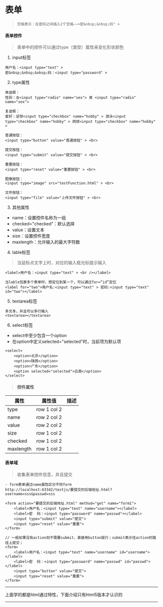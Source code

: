# 表单
>```空格表示：在密码之间插入2个空格——>密&nbsp;&nbsp;码" >```
#### 表单控件
>表单中的控件可以通过type（类型）属性来变化形状颜色

1. input标签

```
用户名：<input type="text" >
密&nbsp;&nbsp;&nbsp;码：<input type="password" >
```
2. type属性
```
单选框：
性别：女<input type="radio" name="sex"> 男 <input type="radio" name="sex">
```
```
复选框：
爱好：足球<input type="checkbox" name="hobby" > 游泳<input type="checkbox" name="hobby" > 网球<input type="checkbox" name="hobby" >
```
```
普通按钮：
<input type="button" value="普通按钮" > <br>
```
```
提交按钮：
<input type="submit" value="提交按钮" > <br>
```
```
重置按钮：
<input type="reset" value="重置按钮" > <br>
```
```
图像按钮：
<input type="image" src="testFunction.html" > <br>
```
```
文件按钮：
<input type="file" value="上传文件按钮" > <br>
```
3. 其他属性
- name：设置控件名称为一组
- checked="checked"：默认选择
- value：设置文本
- size：设置控件宽度
- maxlength：允许输入的最大字符数

4. lable标签
>当鼠标点文字上时，对应的输入框光标提示输入

```
<label>用户名：<input type="text" > <br /></label>
```

```
当lable包裹多个表单时，想定位到某一个，可以通过for=“id”定位
<label for="two">用户名:<input type="text" > 密码:<input type="text" id="two"></label>
```
5. textarea标签

```
多文本，并且可以多行输入
<textarea></textarea>
```
6. select标签
- select中至少包含一个option
- 在option中定义selected="selected"时，当前项为默认项
```
<select>
    <option>北京</option>
    <option>陕西</option>
    <option>广东</option>
    <option selected="selected">云南</option>
</select>
```


>#### 控件属性

属性        | 属性值 | 描述
---         | ---    | :---:
type        | row 1 col 2 | 
name        | row 2 col 2 |
value       | row 2 col 2|
size        | row 1 col 2 | 
checked     | row 1 col 2 | 
maxlength   | row 1 col 2 | 



#### 表单域
>收集表单控件信息，并且提交

```
- form表单通过name属性区分不同form
http://localhost:63342/testjs/要提交的后端地址.html?username=sss&passwd=sss

<form action="要提交的后端地址.html" method="get" name="form1">
    <label>用户名：<input type="text" name="username"></label>
    <label>密  码：<input type="password" name="passwd"></label>
    <input type="submit" value="提交">
    <input type="reset" value="重置">
</form>

// 一般如果没有action则不需要submit，直接用button就行；submit表示往action的路径上提交；
<form>
    <label>用户名：<input type="text" name="username" id="username"></label>
    <label>密  码：<input type="password" name="passwd" id="passwd"></label>
    <input type="button" value="提交">
    <input type="reset" value="重置">
</form>
```
***
上面学的都是html通过特性，下面介绍只有html5版本才认识的
***